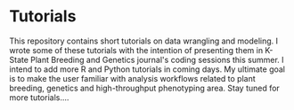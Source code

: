 # Tutorials
This repository contains short tutorials on data wrangling and modeling. I wrote some of these tutorials with the intention of presenting them in K-State Plant Breeding and Genetics journal's coding sessions this summer.  I intend to add more R and Python tutorials in coming days. My ultimate goal is to make the user familiar with analysis workflows related to plant breeding, genetics and high-throughput phenotyping area. Stay tuned for more tutorials....

